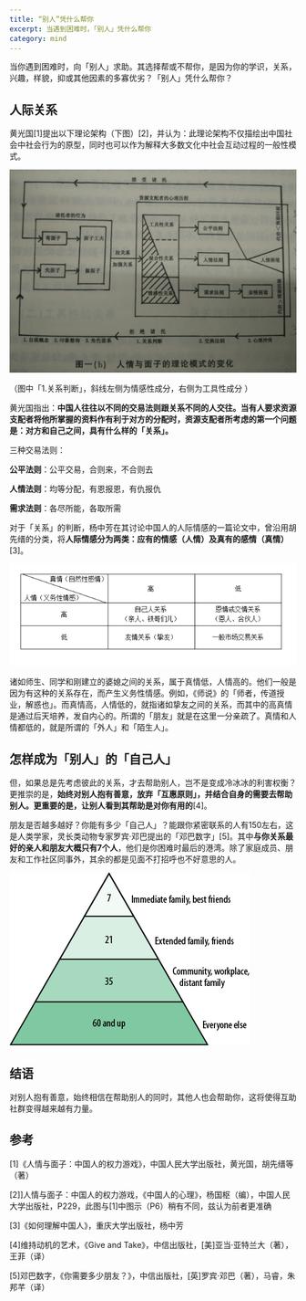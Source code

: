 ```yaml
---
title: “别人”凭什么帮你
excerpt: 当遇到困难时，「别人」凭什么帮你
category: mind
---
```


当你遇到困难时，向「别人」求助。其选择帮或不帮你，是因为你的学识，关系，兴趣，样貌，抑或其他因素的多寡优劣？「别人」凭什么帮你？

## 人际关系

黄光国[1]提出以下理论架构（下图）[2]，并认为：此理论架构不仅描绘出中国社会中社会行为的原型，同时也可以作为解释大多数文化中社会互动过程的一般性模式。

![what-does-other-help-you-depending-on-1](/assets/images/what-does-other-help-you-depending-on-1.jpg)

（图中「1.关系判断」，斜线左侧为情感性成分，右侧为工具性成分 ）

黄光国指出：**中国人往往以不同的交易法则跟关系不同的人交往。当有人要求资源支配者将他所掌握的资料作有利于对方的分配时，资源支配者所考虑的第一个问题是：对方和自己之间，具有什么样的「关系」。**

三种交易法则：

**公平法则**：公平交易，合则来，不合则去

**人情法则**：均等分配，有恩报恩，有仇报仇

**需求法则**：各尽所能，各取所需

对于「关系」的判断，杨中芳在其讨论中国人的人际情感的一篇论文中，曾沿用胡先缙的分类，将**人际情感分为两类：应有的情感（人情）及真有的感情（真情）**[3]。

![what-does-other-help-you-depending-on-2](/assets/images/what-does-other-help-you-depending-on-2.png)

诸如师生、同学和刚建立的婆媳之间的关系，属于真情低，人情高的。他们一般是因为有这种的关系存在，而产生义务性情感。例如，《师说》的「师者，传道授业，解惑也」。而真情高，人情低的，就指诸如挚友之间的关系，而其中的高真情是通过后天培养，发自内心的。所谓的「朋友」就是在这里一分亲疏了。真情和人情都低的，就是所谓的「外人」和「陌生人」。


## 怎样成为「别人」的「自己人」

但，如果总是先考虑彼此的关系，才去帮助别人，岂不是变成冷冰冰的利害权衡？更推崇的是，**始终对别人抱有善意，放弃「互惠原则」，并结合自身的需要去帮助别人。更重要的是，让别人看到其帮助是对你有用的**[4]。

朋友是否越多越好？你能有多少「自己人」？能跟你紧密联系的人有150左右，这是人类学家，灵长类动物专家罗宾·邓巴提出的「邓巴数字」[5]。其中**与你关系最好的亲人和朋友大概只有7个人**，他们是你困难时最后的港湾。除了家庭成员、朋友和工作社区同事外，其余的都是见面不打招呼也不好意思的人。

![](/assets/images/Dunbar's-number.jpg)


## 结语

对别人抱有善意，始终相信在帮助别人的同时，其他人也会帮助你，这将使得互助社群变得越来越有力量。



## 参考

[1]《人情与面子：中国人的权力游戏》，中国人民大学出版社，黄光国，胡先缙等（著）

[2]]人情与面子：中国人的权力游戏，《中国人的心理》，杨国枢（编），中国人民大学出版社，P229，此图与[1]中图示（P6）稍有不同，兹认为前者更准确

[3]《如何理解中国人》，重庆大学出版社，杨中芳

[4]维持动机的艺术，《Give and Take》，中信出版社，[美]亚当·亚特兰大（著），王菲（译）

[5]邓巴数字，《你需要多少朋友？》，中信出版社，[英]罗宾·邓巴（著），马睿，朱邦芊（译）